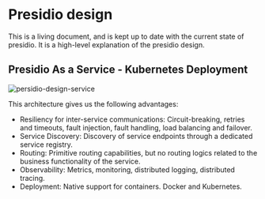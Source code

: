 # Presidio design

This is a living document, and is kept up to date with the current state of
presidio. It is a high-level explanation of the presidio design.

## Presidio As a Service - Kubernetes Deployment

![persidio-design-service](https://user-images.githubusercontent.com/1086572/50979376-01261600-14ff-11e9-84e7-2f1f92ff457d.png)

This architecture gives us the following advantages:
* Resiliency for inter-service communications: Circuit-breaking, retries and timeouts, fault injection, fault handling, load balancing and failover.
* Service Discovery: Discovery of service endpoints through a dedicated service registry.
* Routing: Primitive routing capabilities, but no routing logics related to the business functionality of the service.
* Observability: Metrics, monitoring, distributed logging, distributed tracing.
* Deployment: Native support for containers. Docker and Kubernetes.
